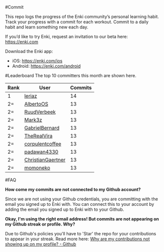 #Commit

This repo logs the progress of the Enki community’s personal learning habit. Track your progress with a commit for each workout. Commit to a daily habit and learn something new each day.

If you’d like to try Enki, request an invitation to our beta here: https://enki.com

Download the Enki app: 
 - iOS: https://enki.com/ios
 - Android: https://enki.com/android

#Leaderboard
The top 10 committers this month are shown here.

| Rank | User | Commits |
|------|------|---------|
|1|[leriaz](https://github.com/leriaz)|14|
|2=|[AlbertoOS](https://github.com/AlbertoOS)|13|
|2=|[RuudVerbeek](https://github.com/RuudVerbeek)|13|
|2=|[Mark3z](https://github.com/Mark3z)|13|
|2=|[GabrielBernard](https://github.com/GabrielBernard)|13|
|2=|[TheRealVira](https://github.com/TheRealVira)|13|
|2=|[corpulentcoffee](https://github.com/corpulentcoffee)|13|
|2=|[padawan4330](https://github.com/padawan4330)|13|
|2=|[ChristianGaertner](https://github.com/ChristianGaertner)|13|
|2=|[momoneko](https://github.com/momoneko)|13|

#FAQ

**How come my commits are not connected to my Github account?**

Since we are not using your Github credentials, you are committing with the email you signed up to Enki with. You can connect this to your account by adding the email you signed up to Enki with to your Github.

**Okay, I'm using the right email address! But commits are not appearing on my Github streak or profile. Why?**

Due to Github's policies you'll have to 'Star' the repo for your contributions to appear in your streak. Read more here: [Why are my contributions not showing up on my profile? - Github](https://help.github.com/articles/why-are-my-contributions-not-showing-up-on-my-profile/)
